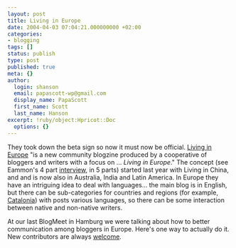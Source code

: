 ```yaml
---
layout: post
title: Living in Europe
date: 2004-04-03 07:04:21.000000000 +02:00
categories:
- blogging
tags: []
status: publish
type: post
published: true
meta: {}
author:
  login: shanson
  email: papascott-wp@gmail.com
  display_name: PapaScott
  first_name: Scott
  last_name: Hanson
excerpt: !ruby/object:Hpricot::Doc
  options: {}
---
```

<p>They took down the beta sign so now it must now be official. <a title="Living in Europe blogzine" href="http://www.livingineurope.net/">Living in Europe</a> "is a new community blogzine produced by a cooperative of bloggers and writers with a focus on ... <em>Living in Europe</em>." The concept (see Eammon's 4 part <a title="Eamonn Fitzgerald's Rainy Day: Preview: Interview with Michael Darragh" href="http://www.eamonn.com/archives/001278.html">interview</a>, in 5 parts) started last year with Living in China, and and is now also in Australia, India and Latin America. In Europe they have an intriguing idea to deal with languages... the main blog is in English, but there can be sub-categories for countries and regions (for example, <a title="Living in Catalonia" href="http://www.livingineurope.net/archives/cat_living_in_catalonia.html">Catalonia</a>) with posts various languages, so there can be some interaction between native and non-native writers. </p>
<p>At our last BlogMeet in Hamburg we were talking about how to better communication among bloggers in Europe. Here's one way to actually do it. New contributors are always <a href="http://www.livingineurope.net/membership.html">welcome</a>.</p>
